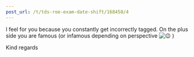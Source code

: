 ```yaml
---
post_url: /t/tds-roe-exam-date-shift/168458/4
---
```

I feel for you because you constantly get incorrectly tagged. On the plus side you are famous (or infamous depending on perspective ![:wink:](https://emoji.discourse-cdn.com/google/wink.png?v=12 ":wink:") )

Kind regards